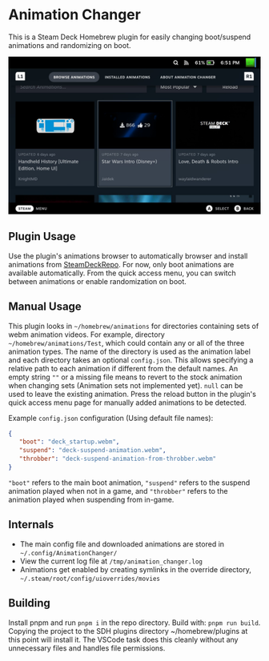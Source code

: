 # Animation Changer
This is a Steam Deck Homebrew plugin for easily changing boot/suspend animations and randomizing
on boot.

![screenshot](./assets/screenshot.jpg)

## Plugin Usage
Use the plugin's animations browser to automatically browser and install animations from
[SteamDeckRepo](https://steamdeckrepo.com/). For now, only boot animations are available automatically. 
From the quick access menu, you can switch between animations or enable randomization on boot.

## Manual Usage
This plugin looks in `~/homebrew/animations` for directories containing sets of webm animation videos.
For example, directory `~/homebrew/animations/Test`, which could contain any or all of the three 
animation types.
The name of the directory is used as the animation label and each directory takes an optional
`config.json`. This allows specifying a relative path to each animation if different
from the default names. An empty string `""` or a missing file means to revert to the stock
animation when changing sets (Animation sets not implemented yet). `null` can be used to leave
the existing animation.
Press the reload button in the plugin's quick access menu page for manually added animations
to be detected. 

Example `config.json` configuration (Using default file names):
```json
{
   "boot": "deck_startup.webm",
   "suspend": "deck-suspend-animation.webm",
   "throbber": "deck-suspend-animation-from-throbber.webm"
}
```
`"boot"` refers to the main boot animation, `"suspend"` refers to the suspend animation played when
not in a game, and `"throbber"` refers to the animation played when suspending from in-game.

## Internals
- The main config file and downloaded animations are stored in `~/.config/AnimationChanger/`
- View the current log file at `/tmp/animation_changer.log`
- Animations get enabled by creating symlinks in the override directory, `~/.steam/root/config/uioverrides/movies`

## Building
Install pnpm and run `pnpm i` in the repo directory. Build with: `pnpm run build`. Copying the
project to the SDH plugins directory ~/homebrew/plugins at this point will install it. The VSCode
task does this cleanly without any unnecessary files and handles file permissions. 
